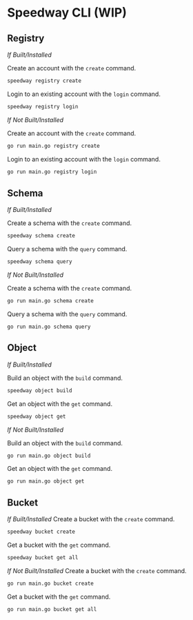 # Speedway CLI (WIP)

## Registry

_If Built/Installed_

Create an account with the `create` command.

```bash
speedway registry create
```

Login to an existing account with the `login` command.

```bash
speedway registry login
```

_If Not Built/Installed_

Create an account with the `create` command.

```bash
go run main.go registry create
```

Login to an existing account with the `login` command.

```bash
go run main.go registry login
```

## Schema

_If Built/Installed_

Create a schema with the `create` command.

```bash
speedway schema create
```

Query a schema with the `query` command.

```bash
speedway schema query
```

_If Not Built/Installed_

Create a schema with the `create` command.

```bash
go run main.go schema create
```

Query a schema with the `query` command.

```
go run main.go schema query
```

## Object

_If Built/Installed_

Build an object with the `build` command.
```bash
speedway object build
```

Get an object with the `get` command.

```bash
speedway object get
```

_If Not Built/Installed_

Build an object with the `build` command.
```bash
go run main.go object build
```

Get an object with the `get` command.
```
go run main.go object get
```


## Bucket

_If Built/Installed_
Create a bucket with the `create` command.
```bash
speedway bucket create
```

Get a bucket with the `get` command.
```bash
speedway bucket get all
```

_If Not Built/Installed_
Create a bucket with the `create` command.
```bash
go run main.go bucket create
```

Get a bucket with the `get` command.
```bash
go run main.go bucket get all
```
